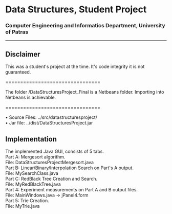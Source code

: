 # Data Structures, Student Project  
### Computer Engineering and Informatics Department, University of Patras
--------------------------
Disclaimer
--------------------------
This was a student's project at the time. It's code integrity it is not guaranteed.

================================
 
The folder /DataStructuresProject_Final is a Netbeans folder. 
Importing into Netbeans is achievable.

================================

•	Source Files: ../src/datastructuresproject/  
• 	Jar file: ../dist/DataStructuresProject.jar
  
Implementation
--------------------------
The implemented Java GUI, consists of 5 tabs.  
Part A: Mergesort algorithm.  
		File: DataStructuresProjectMergesort.java  
Part B: Linear/Binary/Interpolation Search on Part's A output.  
		File: MySearchClass.java  
Part C: RedBlack Tree Creation and Search.  
		File: MyRedBlackTree.java  
Part 4: Experiment measurements on Part A and B output files.  
		File: MainWindows.java -> jPanel4.form  
Part 5: Trie Creation.  
		File: MyTrie.java  